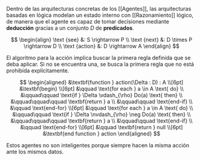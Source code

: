 Dentro de las arquitecturas concretas de los [[Agentes]], las arquitecturas basadas en lógica modelan un estado interno con [[Razonamiento]] lógico, de manera que el agente es capaz de tomar decisiones mediante **deducción** gracias a un conjunto $D$ de **predicados**.

$$
\begin{align}
\text {see} &: S \rightarrow P \\
\text {next} &: D \times  P \rightarrow D \\
\text {action} &: D \rightarrow A
\end{align}
$$

El algoritmo para la acción implica buscar la primera regla definida que se deba aplicar. Si no se encuentra una, se busca la primera regla que no está prohibida explícitamente.

$$
\begin{aligned}
&\textbf{function } action(\Delta : D) : A \\[6pt]
&\textbf{begin} \\[6pt]
&\qquad \text{for each } a \in A \text{ do} \\
&\qquad\qquad \text{if } \Delta \vdash_{\rho} Do(a) \text{ then} \\
&\qquad\qquad\qquad \textbf{return } a \\
&\qquad\qquad \text{end-if} \\
&\qquad \text{end-for} \\[6pt]
&\qquad \text{for each } a \in A \text{ do} \\
&\qquad\qquad \text{if } \Delta \nvdash_{\rho} \neg Do(a) \text{ then} \\
&\qquad\qquad\qquad \textbf{return } a \\
&\qquad\qquad \text{end-if} \\
&\qquad \text{end-for} \\[6pt]
&\qquad \textbf{return } null \\[6pt]
&\textbf{end function } action
\end{aligned}
$$

Estos agentes no son inteligentes porque siempre hacen la misma acción ante los mismos datos.
